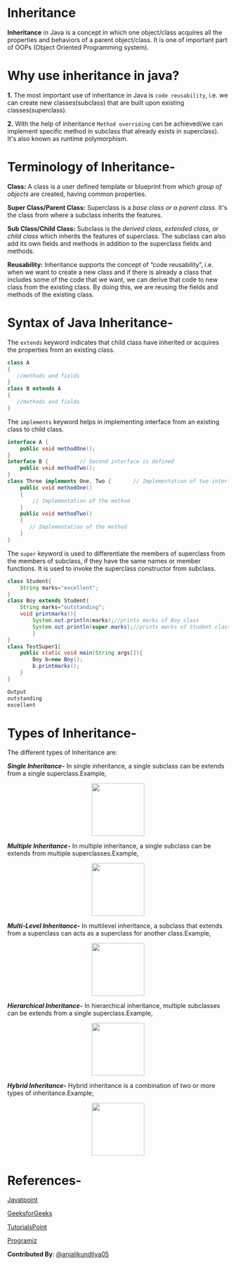 # Inheritance
**Inheritance** in Java is a concept in which one object/class acquires all the properties and behaviors of a parent object/class. It is one of important part of OOPs (Object Oriented Programming system).

# Why use inheritance in java?
**1.** The most important use of inheritance in Java is `code reusability`, i.e. we can create new classes(subclass) that are built upon existing classes(superclass).

**2.** With the help of inheritance `Method overriding` can be achieved(we can implement specific method in subclass that already exists in superclass). It's also known as runtime polymorphism.

# Terminology of Inheritance-
**Class:** A class is a user defined template or blueprint from which _group of objects_ are created, having common properties.

**Super Class/Parent Class:** Superclass is a _base class or a parent class_. It's the class from where a subclass inherits the features.

**Sub Class/Child Class:** Subclass is the _derived class, extended class, or child class_ which inherits the features of superclass. The subclass can also add its own fields and methods in addition to the superclass fields and methods.

**Reusability:** Inheritance supports the concept of “code reusability”, i.e. when we want to create a new class and if there is already a class that includes some of the code that we want, we can derive that code to new class from the existing class. By doing this, we are reusing the fields and methods of the existing class.

# Syntax of Java Inheritance-

The `extends` keyword indicates that child class have inherited or acquires the properties from an existing class.

```Java
class A 
{  
   //methods and fields  
}  
class B extends A
{
   //methods and fields
}
```
The `implements` keyword helps in implementing interface from an existing class to child class.

```Java
interface A {
    public void methodOne();
}
interface B {          // Second interface is defined
    public void methodTwo();
}
class Three implements One, Two {       // Implementation of two interfaces
    public void methodOne()
    {
        // Implementation of the method
    }
    public void methodTwo()
    {
       // Implementation of the method
    }
}
```
The `super` keyword is used to differentiate the members of superclass from the members of subclass, if they have the same names or member functions. It is used to invoke the superclass constructor from subclass.

```Java
class Student{
    String marks="excellent";  
}  
class Boy extends Student{
    String marks="outstanding";
    void printmarks(){
        System.out.println(marks);//prints marks of Boy class
        System.out.println(super.marks);//prints marks of Student class
        }
}  
class TestSuper1{
    public static void main(String args[]){
        Boy b=new Boy();
        b.printmarks();
    }
}  
```
```Java
Output
outstanding
excellent
```

# Types of Inheritance-

The different types of Inheritance are:

**_Single Inheritance-_** In single inheritance, a single subclass can be extends from a single superclass.Example,
<p align="center">
  <img src="https://cdn.programiz.com/sites/tutorial2program/files/java-single-inheritance.png" width="120" height=120" />
</p>
                                                                                                                       
**_Multiple Inheritance-_** In multiple inheritance, a single subclass can be extends from multiple superclasses.Example,
<p align="center">
  <img src="https://cdn.programiz.com/sites/tutorial2program/files/java-multiple-inheritance.png" width="120" height=120" />
</p>

**_Multi-Level Inheritance-_** In multilevel inheritance, a subclass that extends from a superclass can acts as a superclass for another class.Example,
<p align="center">
  <img src="https://cdn.programiz.com/sites/tutorial2program/files/java-multilevel-inheritance.png" width="120" height=120" />
</p>

**_Hierarchical Inheritance-_** In hierarchical inheritance, multiple subclasses can be extends from a single superclass.Example,
<p align="center">
  <img src="https://cdn.programiz.com/sites/tutorial2program/files/java-hierarchical-inheritance.png" width="120" height=120" />
</p>

**_Hybrid Inheritance-_** Hybrid inheritance is a combination of two or more types of inheritance.Example;
<p align="center">
  <img src="https://cdn.programiz.com/sites/tutorial2program/files/java-hybrid-inheritance.png" width="120" height=120" />
</p>
                                                                                                                             
# References-

[Javatpoint](https://www.javatpoint.com/inheritance-in-java)

[GeeksforGeeks](https://www.geeksforgeeks.org/inheritance-in-java/)

[TutorialsPoint](https://www.tutorialspoint.com/java/java_inheritance.htm)

[Programiz](https://www.programiz.com/java-programming/inheritance)

**Contributed By**: [@anjalikundliya05](https://github.com/anjali-kundliya05)
